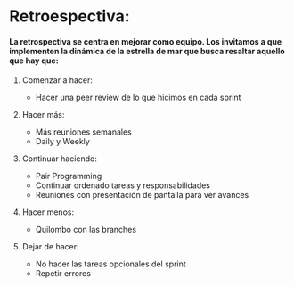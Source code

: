 # Retroespectiva:

#### La retrospectiva se centra en mejorar como equipo. Los invitamos a que implementen la dinámica de la estrella de mar que busca resaltar aquello que hay que:

1. Comenzar a hacer:

    - Hacer una peer review de lo que hicimos en cada sprint

2. Hacer más:

    - Más reuniones semanales
    - Daily y Weekly

3. Continuar haciendo:

   - Pair Programming
   - Continuar ordenado tareas y responsabilidades
   - Reuniones con presentación de pantalla para ver avances

4. Hacer menos:

   - Quilombo con las branches
 
5. Dejar de hacer:

   - No hacer las tareas opcionales del sprint
   - Repetir errores